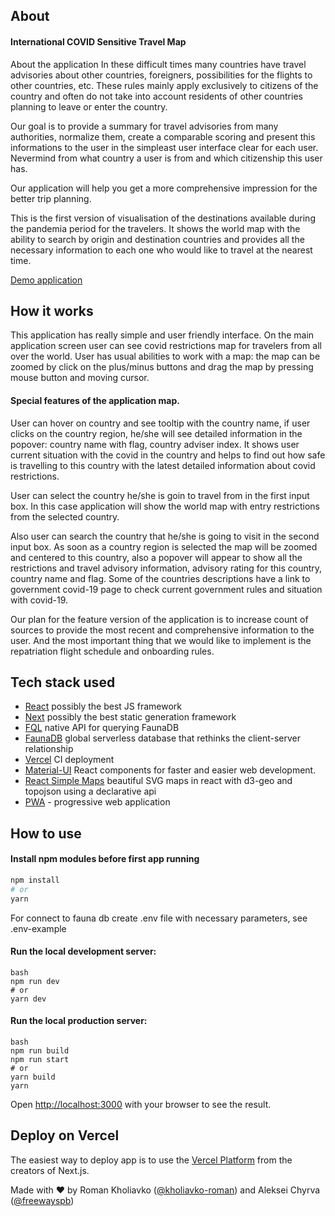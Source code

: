## About
#### International COVID Sensitive Travel Map

About the application
In these difficult times many countries have travel advisories about other countries, foreigners, possibilities for the flights to other countries, etc. These rules mainly apply exclusively to citizens of the country and often do not take into account residents of other countries planning to leave or enter the country.

Our goal is to provide a summary for travel advisories from many authorities, normalize them, create a comparable scoring and present this informations to the user in the simpleast user interface clear for each user. Nevermind from what country a user is from and which citizenship this user has.

Our application will help you get a more comprehensive impression for the better trip planning.

This is the first version of visualisation of the destinations available during the pandemia period for the travelers. It shows the world map with the ability to search by origin and destination countries and provides all the necessary information to each one who would like to travel at the nearest time.

[Demo application](https://covid-patrol-omega.vercel.app)

## How it works

This application has really simple and user friendly interface. On the main application screen user can see covid restrictions map for travelers from all over the world. User has usual abilities to work with a map: the map can be zoomed by click on the plus/minus buttons and drag the map by pressing mouse button and moving cursor.

#### Special features of the application map.
User can hover on country and see tooltip with the country name, if user clicks on the country region, he/she will see detailed information in the popover: country name with flag, country adviser index. It shows user current situation with the covid in the country and helps to find out how safe is travelling to this country with the latest detailed information about covid restrictions.

User can select the country he/she is goin to travel from in the first input box. In this case application will show the world map with entry restrictions from the selected country.

Also user can search the country that he/she is going to visit in the second input box. As soon as a country region is selected the map will be zoomed and centered to this country, also a popover will appear to show all the restrictions and travel advisory information, advisory rating for this country, country name and flag. Some of the countries descriptions have a link to government covid-19 page to check current government rules and situation with covid-19.

Our plan for the feature version of the application is to increase count of sources to provide the most recent and comprehensive information to the user. And the most important thing that we would like to implement is the repatriation flight schedule and onboarding rules.

## Tech stack used
  - [React](https://facebook.github.io/react/) possibly the best JS framework
  - [Next](https://nextjs.org/) possibly the best static generation framework
  - [FQL](https://docs.fauna.com/fauna/current/api/fql/) native API for querying FaunaDB
  - [FaunaDB](https://fauna.com/) global serverless database that rethinks the client-server relationship
  - [Vercel](https://vercel.com/) CI deployment
  - [Material-UI](https://material-ui.com/) React components for faster and easier web development.
  - [React Simple Maps](https://www.react-simple-maps.io/) beautiful SVG maps in react with d3-geo and topojson using a declarative api
  - [PWA](https://developer.mozilla.org/en-US/docs/Web/Progressive_web_apps) - progressive web application


## How to use
#### Install npm modules before first app running

```bash
npm install
# or
yarn
```

For connect to fauna db create .env file with necessary parameters, see .env-example

#### Run the local development server:
```
bash
npm run dev
# or
yarn dev
```
#### Run the local production server:
```
bash
npm run build
npm run start
# or
yarn build
yarn
```

Open [http://localhost:3000](http://localhost:3000) with your browser to see the result.


## Deploy on Vercel

The easiest way to deploy app is to use the [Vercel Platform](https://vercel.com/import?utm_medium=default-template&filter=next.js&utm_source=create-next-app&utm_campaign=create-next-app-readme) from the creators of Next.js.

Made with ♥ by Roman Kholiavko ([@kholiavko-roman](https://github.com/kholiavko-roman)) and Aleksei Chyrva ([@freewayspb](https://github.com/freewayspb))
